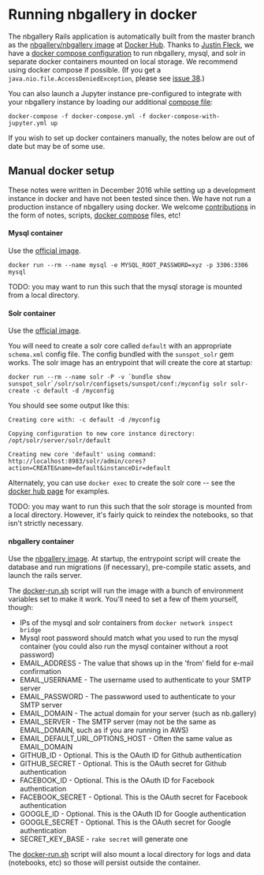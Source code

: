 # Running nbgallery in docker

The nbgallery Rails application is automatically built from the master branch as the [nbgallery/nbgallery image](https://hub.docker.com/r/nbgallery/nbgallery/) at [Docker Hub](https://hub.docker.com).  Thanks to [Justin Fleck](https://github.com/jfleck1), we have a [docker compose configuration](../docker-compose.yml) to run nbgallery, mysql, and solr in separate docker containers mounted on local storage.  We recommend using docker compose if possible.  (If you get a `java.nio.file.AccessDeniedException`, please see [issue 38](https://github.com/nbgallery/nbgallery/issues/38).)

You can also launch a Jupyter instance pre-configured to integrate with your nbgallery instance by loading our additional [compose file](../docker-compose-with-jupyter.yml):

```
docker-compose -f docker-compose.yml -f docker-compose-with-jupyter.yml up
```

If you wish to set up docker containers manually, the notes below are out of date but may be of some use.

## Manual docker setup

These notes were written in December 2016 while setting up a development instance in docker and have not been tested since then.  We have not run a production instance of nbgallery using docker.  We welcome [contributions](https://github.com/nbgallery/nbgallery/pulls) in the form of notes, scripts, [docker compose](https://docs.docker.com/compose/) files, etc!

#### Mysql container

Use the [official image](https://hub.docker.com/_/mysql/).

`docker run --rm --name mysql -e MYSQL_ROOT_PASSWORD=xyz -p 3306:3306 mysql`

TODO: you may want to run this such that the mysql storage is mounted from a local directory.

#### Solr container

Use the [official image](https://hub.docker.com/_/solr/).

You will need to create a solr core called `default` with an appropriate `schema.xml` config file.  The config bundled with the `sunspot_solr` gem works.  The solr image has an entrypoint that will create the core at startup:

```
docker run --rm --name solr -P -v `bundle show sunspot_solr`/solr/solr/configsets/sunspot/conf:/myconfig solr solr-create -c default -d /myconfig
```

You should see some output like this:

```
Creating core with: -c default -d /myconfig

Copying configuration to new core instance directory:
/opt/solr/server/solr/default

Creating new core 'default' using command:
http://localhost:8983/solr/admin/cores?action=CREATE&name=default&instanceDir=default
```

Alternately, you can use `docker exec` to create the solr core -- see the [docker hub page](https://hub.docker.com/_/solr/) for examples.

TODO: you may want to run this such that the solr storage is mounted from a local directory.  However, it's fairly quick to reindex the notebooks, so that isn't strictly necessary.

#### nbgallery container

Use the [nbgallery image](https://hub.docker.com/r/nbgallery/nbgallery/).  At startup, the entrypoint script will create the database and run migrations (if necessary), pre-compile static assets, and launch the rails server.

The [docker-run.sh](docker-run.sh) script will run the image with a bunch of environment variables set to make it work.  You'll need to set a few of them yourself, though:

 * IPs of the mysql and solr containers from `docker network inspect bridge`
 * Mysql root password should match what you used to run the mysql container (you could also run the mysql container without a root password)
 * EMAIL_ADDRESS - The value that shows up in the 'from' field for e-mail confirmation
 * EMAIL_USERNAME - The username used to authenticate to your SMTP server
 * EMAIL_PASSWORD - The passwword used to authenticate to your SMTP server
 * EMAIL_DOMAIN - The actual domain for your server (such as nb.gallery)
 * EMAIL_SERVER - The SMTP server (may not be the same as EMAIL_DOMAIN, such as if you are running in AWS)
 * EMAIL_DEFAULT_URL_OPTIONS_HOST - Often the same value as EMAIL_DOMAIN
 * GITHUB_ID - Optional. This is the OAuth ID for Github authentication
 * GITHUB_SECRET - Optional. This is the OAuth secret for Github authentication
 * FACEBOOK_ID - Optional. This is the OAuth ID for Facebook authentication
 * FACEBOOK_SECRET - Optional. This is the OAuth secret for Facebook authentication
 * GOOGLE_ID - Optional. This is the OAuth ID for Google authentication
 * GOOGLE_SECRET - Optional. This is the OAuth secret for Google authentication
 * SECRET_KEY_BASE - `rake secret` will generate one

The [docker-run.sh](docker-run.sh) script will also mount a local directory for logs and data (notebooks, etc) so those will persist outside the container.
